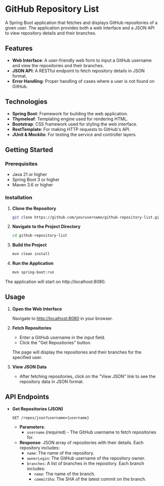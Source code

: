 # GitHub Repository List

A Spring Boot application that fetches and displays GitHub repositories of a given user. The application provides both a web interface and a JSON API to view repository details and their branches.

## Features

- **Web Interface**: A user-friendly web form to input a GitHub username and view the repositories and their branches.
- **JSON API**: A RESTful endpoint to fetch repository details in JSON format.
- **Error Handling**: Proper handling of cases where a user is not found on GitHub.

## Technologies

- **Spring Boot**: Framework for building the web application.
- **Thymeleaf**: Templating engine used for rendering HTML.
- **Bootstrap**: CSS framework used for styling the web interface.
- **RestTemplate**: For making HTTP requests to GitHub's API.
- **JUnit & Mockito**: For testing the service and controller layers.

## Getting Started

### Prerequisites

- Java 21 or higher
- Spring Boot 3 or higher
- Maven 3.6 or higher

### Installation

1. **Clone the Repository**

   ```bash
   git clone https://github.com/yourusername/github-repository-list.git
   ```

2. **Navigate to the Project Directory**

   ```bash
   cd github-repository-list
   ```

3. **Build the Project**

   ```bash
   mvn clean install
   ```

4. **Run the Application**

   ```bash
   mvn spring-boot:run
   ```

The application will start on http://localhost:8080.

## Usage

1. **Open the Web Interface**

   Navigate to [http://localhost:8080](http://localhost:8080) in your browser.
   
3. **Fetch Repositories**

   - Enter a GitHub username in the input field.
   - Click the "Get Repositories" button.

   The page will display the repositories and their branches for the specified user.

4. **View JSON Data**

   - After fetching repositories, click on the "View JSON" link to see the repository data in JSON format.

## API Endpoints

- **Get Repositories (JSON)**

  `GET /repos/json?username={username}`

  - **Parameters**: 
    - `username` (required) - The GitHub username to fetch repositories for.
  - **Response**: JSON array of repositories with their details. Each repository includes:
    - `name`: The name of the repository.
    - `ownerLogin`: The GitHub username of the repository owner.
    - `branches`: A list of branches in the repository. Each branch includes:
      - `name`: The name of the branch.
      - `commitSha`: The SHA of the latest commit on the branch.
